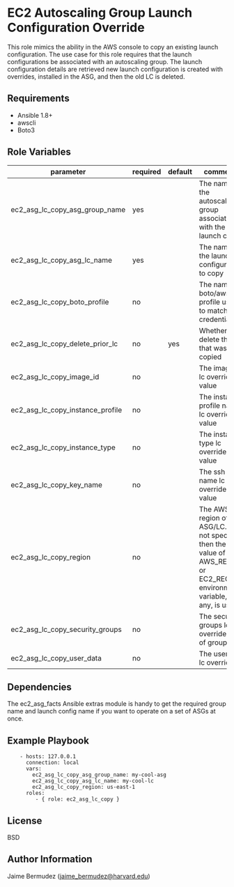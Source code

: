 EC2 Autoscaling Group Launch Configuration Override
=========

This role mimics the ability in the AWS console to copy an existing launch configuration.  The use case for this role requires that the launch configurations be associated with an autoscaling group.  The launch configuration details are retrieved  new launch configuration is created with overrides, installed in the ASG, and then the old LC is deleted.

Requirements
------------

* Ansible 1.8+
* awscli
* Boto3

Role Variables
--------------

| parameter                         | required | default | comments                                                            |   |
|-----------------------------------|----------|---------|---------------------------------------------------------------------|---|
| ec2_asg_lc_copy_asg_group_name    | yes      |         | The name of the autoscaling group associated with the launch config |   |
| ec2_asg_lc_copy_asg_lc_name       | yes      |         | The name of the launch configuration to copy                        |   |
| ec2_asg_lc_copy_boto_profile      | no       |         | The named boto/aws profile used to match credentials                |   |
| ec2_asg_lc_copy_delete_prior_lc   | no       |   yes   | Whether to delete the lc that was copied                            |   |
| ec2_asg_lc_copy_image_id          | no       |         | The image id lc override value                                      |   |
| ec2_asg_lc_copy_instance_profile  | no       |         | The instance profile name lc override value                         |   |
| ec2_asg_lc_copy_instance_type     | no       |         | The instance type lc override value                                 |   |
| ec2_asg_lc_copy_key_name          | no       |         | The ssh key name lc override value                                  |   |
| ec2_asg_lc_copy_region            | no       |         | The AWS region of the ASG/LC.  If not specified then the value of the AWS_REGION or EC2_REGION environment variable, if any, is used.                                        |   |
| ec2_asg_lc_copy_security_groups   | no       |         | The security groups lc override (list of group ids)                 |   |
| ec2_asg_lc_copy_user_data         | no       |         | The user data lc override                                           |   |


Dependencies
------------

The ec2_asg_facts Ansible extras module is handy to get the required group name and launch config name if you want to operate on a set
of ASGs at once.

Example Playbook
----------------

```
    - hosts: 127.0.0.1
      connection: local
      vars:
        ec2_asg_lc_copy_asg_group_name: my-cool-asg
        ec2_asg_lc_copy_asg_lc_name: my-cool-lc
        ec2_asg_lc_copy_region: us-east-1
      roles:
         - { role: ec2_asg_lc_copy }
```

License
-------

BSD

Author Information
------------------

Jaime Bermudez (jaime_bermudez@harvard.edu)
